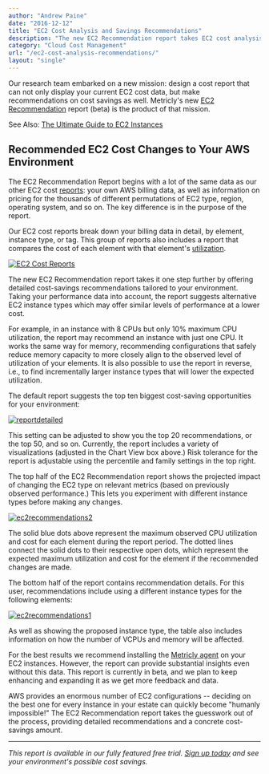 ```yaml
---
author: "Andrew Paine"
date: "2016-12-12"
title: "EC2 Cost Analysis and Savings Recommendations"
description: "The new EC2 Recommendation report takes EC2 cost analysis one step further by offering detailed cost-savings recommendations tailored to your environment."
category: "Cloud Cost Management"
url: "/ec2-cost-analysis-recommendations/"
layout: "single"
---
```


Our research team embarked on a new mission: design a cost report that can not only display your current EC2 cost data, but make recommendations on cost savings as well. Metricly's new [EC2 Recommendation](https://docs.metricly.com/reports/reports-ec2-recommendations/) report (beta) is the product of that mission.

See Also: [The Ultimate Guide to EC2 Instances](/ec2-instances/)

Recommended EC2 Cost Changes to Your AWS Environment
----------------------------------------------------

The EC2 Recommendation Report begins with a lot of the same data as our other EC2 cost [reports](/demystify-your-ec2-cost-analysis): your own AWS billing data, as well as information on pricing for the thousands of different permutations of EC2 type, region, operating system, and so on. The key difference is in the purpose of the report.

Our EC2 cost reports break down your billing data in detail, by element, instance type, or tag. This group of reports also includes a report that compares the cost of each element with that element's [utilization](/subtleties-ec2-cpu-utilization).

[![EC2 Cost Reports](https://s3-us-west-2.amazonaws.com/com-netuitive-app-usw2-public/wp-content/uploads/2017/07/EC2ReportsEdited-1024x528.png)](https://s3-us-west-2.amazonaws.com/com-netuitive-app-usw2-public/wp-content/uploads/2017/07/EC2ReportsEdited.png)

The new EC2 Recommendation report takes it one step further by offering detailed cost-savings recommendations tailored to your environment. Taking your performance data into account, the report suggests alternative EC2 instance types which may offer similar levels of performance at a lower cost.

For example, in an instance with 8 CPUs but only 10% maximum CPU utilization, the report may recommend an instance with just one CPU. It works the same way for memory, recommending configurations that safely reduce memory capacity to more closely align to the observed level of utilization of your elements. It is also possible to use the report in reverse, i.e., to find incrementally larger instance types that will lower the expected utilization.

The default report suggests the top ten biggest cost-saving opportunities for your environment:

[![reportdetailed](https://s3-us-west-2.amazonaws.com/com-netuitive-app-usw2-public/wp-content/uploads/2017/07/ReportDetailed.jpg)](https://s3-us-west-2.amazonaws.com/com-netuitive-app-usw2-public/wp-content/uploads/2017/07/ReportDetailed.jpg)

This setting can be adjusted to show you the top 20 recommendations, or the top 50, and so on. Currently, the report includes a variety of visualizations (adjusted in the Chart View box above.) Risk tolerance for the report is adjustable using the percentile and family settings in the top right.

The top half of the EC2 Recommendation report shows the projected impact of changing the EC2 type on relevant metrics (based on previously observed performance.) This lets you experiment with different instance types before making any changes.

[![ec2recommendations2](https://s3-us-west-2.amazonaws.com/com-netuitive-app-usw2-public/wp-content/uploads/2017/07/EC2Recommendations2-1024x367.png)](https://s3-us-west-2.amazonaws.com/com-netuitive-app-usw2-public/wp-content/uploads/2017/07/EC2Recommendations2.png)

The solid blue dots above represent the maximum observed CPU utilization and cost for each element during the report period. The dotted lines connect the solid dots to their respective open dots, which represent the expected maximum utilization and cost for the element if the recommended changes are made.

The bottom half of the report contains recommendation details. For this user, recommendations include using a different instance types for the following elements:

[![ec2recommendations1](https://s3-us-west-2.amazonaws.com/com-netuitive-app-usw2-public/wp-content/uploads/2017/07/EC2Recommendations1-1024x191.png)](https://s3-us-west-2.amazonaws.com/com-netuitive-app-usw2-public/wp-content/uploads/2017/07/EC2Recommendations1.png)

As well as showing the proposed instance type, the table also includes information on how the number of VCPUs and memory will be affected.

For the best results we recommend installing the [Metricly agent](https://docs.metricly.com/integrations/agents/) on your EC2 instances. However, the report can provide substantial insights even without this data. This report is currently in beta, and we plan to keep enhancing and expanding it as we get more feedback and data.

AWS provides an enormous number of EC2 configurations -- deciding on the best one for every instance in your estate can quickly become "humanly impossible!" The EC2 Recommendation report takes the guesswork out of the process, providing detailed recommendations and a concrete cost-savings amount.

* * * * *

*This report is available in our fully featured free trial.  [Sign up today](/signup) and see your environment's possible cost savings.*
